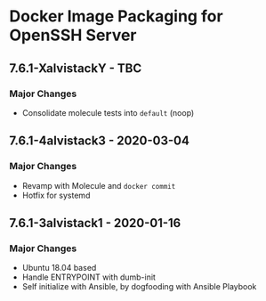 # Docker Image Packaging for OpenSSH Server

## 7.6.1-XalvistackY - TBC

### Major Changes

  - Consolidate molecule tests into `default` (noop)

## 7.6.1-4alvistack3 - 2020-03-04

### Major Changes

  - Revamp with Molecule and `docker commit`
  - Hotfix for systemd

## 7.6.1-3alvistack1 - 2020-01-16

### Major Changes

  - Ubuntu 18.04 based
  - Handle ENTRYPOINT with dumb-init
  - Self initialize with Ansible, by dogfooding with Ansible Playbook
